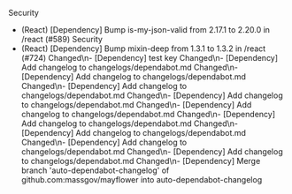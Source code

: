 Security
- (React) [Dependency] Bump is-my-json-valid from 2.17.1 to 2.20.0 in /react (#589)
Security
- (React) [Dependency] Bump mixin-deep from 1.3.1 to 1.3.2 in /react (#724)
Changed\n- [Dependency] test key
Changed\n- [Dependency] Add changelog to changelogs/dependabot.md
Changed\n- [Dependency] Add changelog to changelogs/dependabot.md
Changed\n- [Dependency] Add changelog to changelogs/dependabot.md
Changed\n- [Dependency] Add changelog to changelogs/dependabot.md
Changed\n- [Dependency] Add changelog to changelogs/dependabot.md
Changed\n- [Dependency] Add changelog to changelogs/dependabot.md
Changed\n- [Dependency] Add changelog to changelogs/dependabot.md
Changed\n- [Dependency] Add changelog to changelogs/dependabot.md
Changed\n- [Dependency] Add changelog to changelogs/dependabot.md
Changed\n- [Dependency] Merge branch 'auto-dependabot-changelog' of github.com:massgov/mayflower into auto-dependabot-changelog
